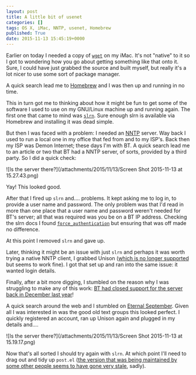 ```yaml
---
layout: post
title: A little bit of usenet
categories: []
tags: OS X, iMac, NNTP, usenet, Homebrew
published: True
date: 2015-11-13 15:45:19+0000
---
```


Earlier on today I needed a copy of
[`wget`](https://www.gnu.org/software/wget/) on my iMac. It's not "native" to
it so I got to wondering how you go about getting something like that onto it.
Sure, I could have just grabbed the source and built myself, but really it's
a lot nicer to use some sort of package manager.

A quick search lead me to [Homebrew](http://brew.sh/) and I was then up and
running in no time.

This in turn got me to thinking about how it might be fun to get some of the
software I used to use on my GNU/Linux machine up and running again. The first
one that came to mind was [`slrn`](http://slrn.sourceforge.net/). Sure enough
slrn is available via Homebrew and installing it was dead simple.

But then I was faced with a problem: I needed an [NNTP](https://en.wikipedia.org/wiki/Network_News_Transfer_Protocol) server.
Way back I used to run a local one in my office that fed from and to my
ISP's. Back then my ISP was Demon Internet; these days I'm with BT. A quick
search lead me to an article or two that BT had a NNTP server, of sorts,
provided by a third party. So I did a quick check:

![Is the server there?](/attachments/2015/11/13/Screen Shot 2015-11-13 at 15.27.43.png)

Yay! This looked good.

After that I fired up `slrn` and.... problems. It kept asking me to log in,
to provide a user name and password. The only problem was that I'd read in more
than one place that a user name and password weren't needed for BT's server;
all that was required was you be on a BT IP address. Checking the slrn docs
I found [`force_authentication`](http://slrn.sourceforge.net/docs/slrn-manual-6.html#ss6.32)
but ensuring that was off made no difference.

At this point I removed `slrn` and gave up.

Later, thinking it might be an issue with just `slrn` and perhaps it was worth
trying a native NNTP client, I grabbed Unison
([which is no longer supported](https://www.panic.com/blog/the-future-of-unison/)
but seems to work fine). I got that set up and ran into the same issue: it
wanted login details.

Finally, after a bit more digging, I stumbled on the reason why I was struggling
to make any of this work: [BT had closed support for the server back in
December last year](http://bt.custhelp.com/app/answers/detail/a_id/51205/?s_cid=con_FURL_giganews)!

A quick search around the web and I stumbled on [Eternal September](http://www.eternal-september.org/).
Given all I was interested in was the good old text groups this looked perfect.
I quickly registered an account, ran up Unison again and plugged in my details
and....

![Is the server there?](/attachments/2015/11/13/Screen Shot 2015-11-13 at 15.19.17.png)

Now that's all sorted I should try again with `slrn`. At which point I'll need
to drag out and tidy up `post.el` ([the version that was being maintained
by some other people seems to have gone very stale](http://post-mode.sourceforge.net/), sadly).
